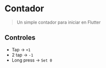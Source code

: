 # Contador

> Un simple contador para iniciar en Flutter

## Controles


* Tap -> `+1`
* 2 tap -> `-1`
* Long press -> `Set 0`

